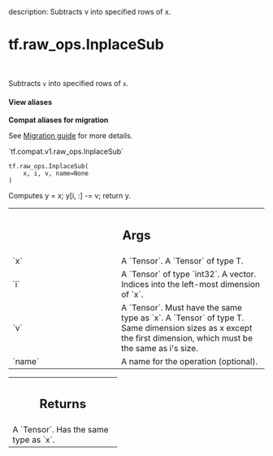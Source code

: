 description: Subtracts v into specified rows of x.

<div itemscope itemtype="http://developers.google.com/ReferenceObject">
<meta itemprop="name" content="tf.raw_ops.InplaceSub" />
<meta itemprop="path" content="Stable" />
</div>

# tf.raw_ops.InplaceSub

<!-- Insert buttons and diff -->

<table class="tfo-notebook-buttons tfo-api nocontent" align="left">

</table>



Subtracts `v` into specified rows of `x`.

<section class="expandable">
  <h4 class="showalways">View aliases</h4>
  <p>
<b>Compat aliases for migration</b>
<p>See
<a href="https://www.tensorflow.org/guide/migrate">Migration guide</a> for
more details.</p>
<p>`tf.compat.v1.raw_ops.InplaceSub`</p>
</p>
</section>

<pre class="devsite-click-to-copy prettyprint lang-py tfo-signature-link">
<code>tf.raw_ops.InplaceSub(
    x, i, v, name=None
)
</code></pre>



<!-- Placeholder for "Used in" -->

  Computes y = x; y[i, :] -= v; return y.

<!-- Tabular view -->
 <table class="responsive fixed orange">
<colgroup><col width="214px"><col></colgroup>
<tr><th colspan="2"><h2 class="add-link">Args</h2></th></tr>

<tr>
<td>
`x`
</td>
<td>
A `Tensor`. A `Tensor` of type T.
</td>
</tr><tr>
<td>
`i`
</td>
<td>
A `Tensor` of type `int32`.
A vector. Indices into the left-most dimension of `x`.
</td>
</tr><tr>
<td>
`v`
</td>
<td>
A `Tensor`. Must have the same type as `x`.
A `Tensor` of type T. Same dimension sizes as x except the first dimension, which must be the same as i's size.
</td>
</tr><tr>
<td>
`name`
</td>
<td>
A name for the operation (optional).
</td>
</tr>
</table>



<!-- Tabular view -->
 <table class="responsive fixed orange">
<colgroup><col width="214px"><col></colgroup>
<tr><th colspan="2"><h2 class="add-link">Returns</h2></th></tr>
<tr class="alt">
<td colspan="2">
A `Tensor`. Has the same type as `x`.
</td>
</tr>

</table>

